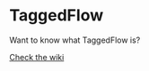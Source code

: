 # TaggedFlow
Want to know what TaggedFlow is?

[Check the wiki](https://github.com/Marvin-Brouwer/TaggedFlow/wiki)
